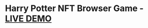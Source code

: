 # Harry Potter NFT Browser Game - [LIVE DEMO](https://nft-game-starter-project.uttamsingh5.repl.co/)


